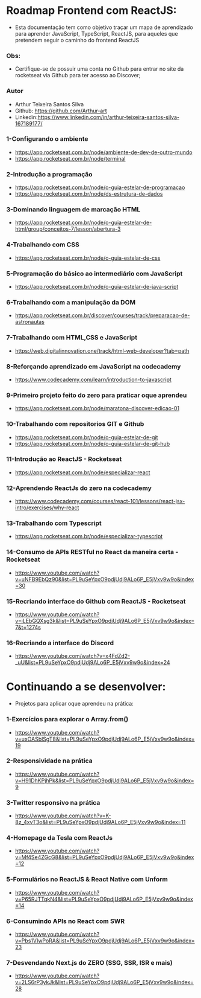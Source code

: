 # Roadmap Frontend com ReactJS:
- Esta documentação tem como objetivo traçar um mapa de aprendizado para aprender JavaScript, TypeScript, ReactJS, para aqueles que pretendem seguir o caminho do frontend ReactJS


### Obs: 
- Certifique-se de possuir uma conta no Github para entrar no site da rocketseat via Github para ter acesso ao Discover;

### Autor 
- Arthur Teixeira Santos Silva
- Github: https://github.com/Arthur-art
- Linkedin:https://www.linkedin.com/in/arthur-teixeira-santos-silva-167189177/

### 1-Configurando o ambiente 
- https://app.rocketseat.com.br/node/ambiente-de-dev-de-outro-mundo
- https://app.rocketseat.com.br/node/terminal

### 2-Introdução a programação
- https://app.rocketseat.com.br/node/o-guia-estelar-de-programacao
- https://app.rocketseat.com.br/node/ds-estrutura-de-dados

### 3-Dominando linguagem de marcação HTML
- https://app.rocketseat.com.br/node/o-guia-estelar-de-html/group/conceitos-7/lesson/abertura-3

### 4-Trabalhando com CSS
- https://app.rocketseat.com.br/node/o-guia-estelar-de-css

### 5-Programação do básico ao intermediário com JavaScript
- https://app.rocketseat.com.br/node/o-guia-estelar-de-java-script

### 6-Trabalhando com a manipulação da DOM
- https://app.rocketseat.com.br/discover/courses/track/preparacao-de-astronautas

### 7-Trabalhando com HTML,CSS e JavaScript
- https://web.digitalinnovation.one/track/html-web-developer?tab=path

### 8-Reforçando aprendizado em JavaScript na codecademy
- https://www.codecademy.com/learn/introduction-to-javascript
 
### 9-Primeiro projeto feito do zero para praticar oque aprendeu
- https://app.rocketseat.com.br/node/maratona-discover-edicao-01

### 10-Trabalhando com repositorios GIT e Github
- https://app.rocketseat.com.br/node/o-guia-estelar-de-git
- https://app.rocketseat.com.br/node/o-guia-estelar-de-git-hub

### 11-Introdução ao ReactJS - Rocketseat
- https://app.rocketseat.com.br/node/especializar-react

### 12-Aprendendo ReactJs do zero na codecademy
- https://www.codecademy.com/courses/react-101/lessons/react-jsx-intro/exercises/why-react

### 13-Trabalhando com Typescript
- https://app.rocketseat.com.br/node/especializar-typescript

### 14-Consumo de APIs RESTful no React da maneira certa - Rocketseat
- https://www.youtube.com/watch?v=uNFB9EbQz90&list=PL9uSeYpxO9pdjUdj9ALo6P_E5jVxv9w9o&index=30

### 15-Recriando interface do Github com ReactJS - Rocketseat
- https://www.youtube.com/watch?v=iLEbGQXsg3k&list=PL9uSeYpxO9pdjUdj9ALo6P_E5jVxv9w9o&index=7&t=1274s

### 16-Recriando a interface do Discord
- https://www.youtube.com/watch?v=x4FdZd2-_uU&list=PL9uSeYpxO9pdjUdj9ALo6P_E5jVxv9w9o&index=24

# Continuando a se desenvolver:
- Projetos para aplicar oque aprendeu na prática:

### 1-Exercícios para explorar o Array.from()
- https://www.youtube.com/watch?v=uxOASblSgT8&list=PL9uSeYpxO9pdjUdj9ALo6P_E5jVxv9w9o&index=19

### 2-Responsividade na prática
- https://www.youtube.com/watch?v=H91DhKPjhPk&list=PL9uSeYpxO9pdjUdj9ALo6P_E5jVxv9w9o&index=9
 
### 3-Twitter responsivo na prática
- https://www.youtube.com/watch?v=K-8z_4xvT3o&list=PL9uSeYpxO9pdjUdj9ALo6P_E5jVxv9w9o&index=11

### 4-Homepage da Tesla com ReactJs
- https://www.youtube.com/watch?v=Mf4Se4ZGcG8&list=PL9uSeYpxO9pdjUdj9ALo6P_E5jVxv9w9o&index=12

### 5-Formulários no ReactJS & React Native com Unform
- https://www.youtube.com/watch?v=P65RJTTqkN4&list=PL9uSeYpxO9pdjUdj9ALo6P_E5jVxv9w9o&index=14

### 6-Consumindo APIs no React com SWR
- https://www.youtube.com/watch?v=Pbs1VIwPoRA&list=PL9uSeYpxO9pdjUdj9ALo6P_E5jVxv9w9o&index=23

### 7-Desvendando Next.js do ZERO (SSG, SSR, ISR e mais)
- https://www.youtube.com/watch?v=2LS6rP3ykJk&list=PL9uSeYpxO9pdjUdj9ALo6P_E5jVxv9w9o&index=28
